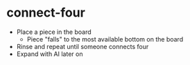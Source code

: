 # connect-four

- Place a piece in the board
  - Piece "falls" to the most available bottom on the board
- Rinse and repeat until someone connects four
- Expand with AI later on
